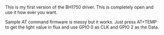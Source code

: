 This is my first version of the BH1750 driver. This is completely open and use it how ever you want.

Sample AT command firmware is messy but it works. Just press AT+TEMP to get the light value in flux and use GPIO 0 as CLK and GPIO 2 as the Data.